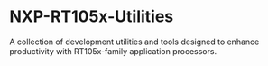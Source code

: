 # NXP-RT105x-Utilities
A collection of development utilities and tools designed to enhance productivity with RT105x-family application processors.
